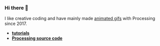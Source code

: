 ### Hi there 👋

I like creative coding and have mainly made [animated gifs](https://bleuje.com/animationsite/) with Processing since 2017.

- [**tutorials**](https://bleuje.com/tutorials/)
- [**Processing source code**](https://github.com/Bleuje/processing-animations-code)
